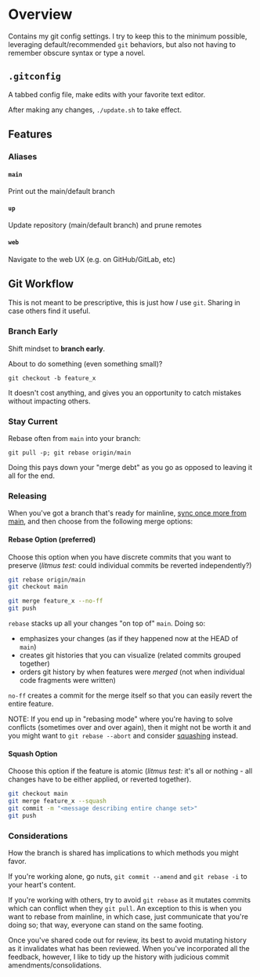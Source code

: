 # Overview

Contains my git config settings.  I try to keep this to the minimum possible, leveraging default/recommended `git` behaviors, but also not having to remember obscure syntax or type a novel.

## `.gitconfig`
A tabbed config file, make edits with your favorite text editor.

After making any changes, `./update.sh` to take effect.

## Features

### Aliases

#### `main`

Print out the main/default branch

#### `up`

Update repository (main/default branch) and prune remotes

#### `web`

Navigate to the web UX (e.g. on GitHub/GitLab, etc)

## Git Workflow

This is not meant to be prescriptive, this is just how _I_ use `git`.  Sharing in case others find it useful.

### Branch Early

Shift mindset to **branch early**.

About to do something (even something small)?

`git checkout -b feature_x`

It doesn't cost anything, and gives you an opportunity to catch mistakes without impacting others.

### Stay Current

Rebase often from `main` into your branch:

  `git pull -p; git rebase origin/main`

Doing this pays down your "merge debt" as you go as opposed to leaving it all for the end.

### Releasing

When you've got a branch that's ready for mainline, [sync once more from main](#stay-current), and then choose
from the following merge options:

#### Rebase Option (preferred)

Choose this option when you have discrete commits that you want to preserve
(_litmus test:_ could individual commits be reverted independently?)

```sh
git rebase origin/main
git checkout main

git merge feature_x --no-ff
git push
```

`rebase` stacks up all your changes "on top of" `main`.  Doing so:

* emphasizes your changes (as if they happened now at the HEAD of `main`)
* creates git histories that you can visualize (related commits grouped together)
* orders git history by when features were _merged_ (not when individual code fragments were written)

`no-ff` creates a commit for the merge itself so that you can easily revert the entire feature.

NOTE: If you end up in "rebasing mode" where you're having to solve conflicts (sometimes over and over again),
then it might not be worth it and you might want to `git rebase --abort` and consider [squashing](#squash-option) instead.

#### Squash Option

Choose this option if the feature is atomic (_litmus test:_ it's all or nothing - all changes have to be either applied, or reverted together).

```sh
git checkout main
git merge feature_x --squash
git commit -m "<message describing entire change set>"
git push
```

### Considerations

How the branch is shared has implications to which methods you might favor.

If you're working alone, go nuts, `git commit --amend` and `git rebase -i` to your heart's content.

If you're working with others, try to avoid `git rebase` as it mutates commits which can conflict when they `git pull`.  An exception to this is when you want to rebase from mainline, in which case, just communicate that you're doing so; that way, everyone can stand on the same footing.

Once you've shared code out for review, its best to avoid mutating history as it invalidates what has been reviewed.  When you've incorporated all the feedback, however, I like to tidy up the history with judicious commit amendments/consolidations.
